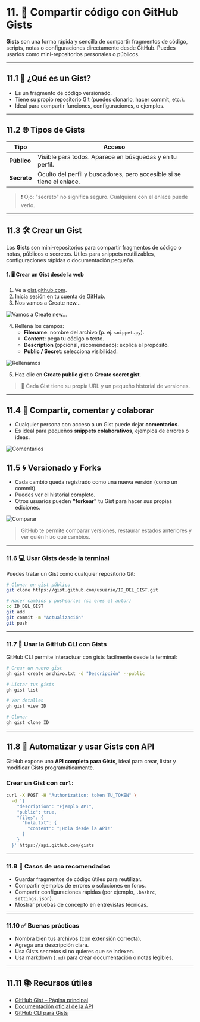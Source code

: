 # 11. 📄 Compartir código con GitHub Gists

**Gists** son una forma rápida y sencilla de compartir fragmentos de código, scripts, notas o configuraciones directamente desde GitHub. Puedes usarlos como mini-repositorios personales o públicos.

---

## 11.1 🧩 ¿Qué es un Gist?

* Es un fragmento de código versionado.
* Tiene su propio repositorio Git (puedes clonarlo, hacer commit, etc.).
* Ideal para compartir funciones, configuraciones, o ejemplos.

---

## 11.2 🌐 Tipos de Gists

| Tipo        | Acceso                                                                |
| ----------- | --------------------------------------------------------------------- |
| **Público** | Visible para todos. Aparece en búsquedas y en tu perfil.              |
| **Secreto** | Oculto del perfil y buscadores, pero accesible si se tiene el enlace. |

> ❗ Ojo: "secreto" no significa seguro. Cualquiera con el enlace puede verlo.

---

## 11.3 🛠️ Crear un Gist
Los **Gists** son mini-repositorios para compartir fragmentos de código o notas, públicos o secretos. Útiles para snippets reutilizables, configuraciones rápidas o documentación pequeña.


#### 1. 🖥️ Crear un Gist desde la web

1. Ve a [gist.github.com](https://gist.github.com/).  
2. Inicia sesión en tu cuenta de GitHub.
3. Nos vamos a Create new...

![Vamos a Create new...](https://media.discordapp.net/attachments/724308790098395236/1372477809548726342/image.png?ex=682d8291&is=682c3111&hm=e90c609ca66b839d472ade51648c41128e29f22eecd4b68767c5e6f7fc6452ce&=&format=webp&quality=lossless&width=286&height=242)

4. Rellena los campos:  
   * **Filename**: nombre del archivo (p. ej. `snippet.py`).  
   * **Content**: pega tu código o texto.  
   * **Description** (opcional, recomendado): explica el propósito.  
   * **Public / Secret**: selecciona visibilidad.
  
![Rellenamos](https://media.discordapp.net/attachments/724308790098395236/1372481737896235098/image.png?ex=682d8639&is=682c34b9&hm=255dc489cf522cbe8f223fc5254e26efd893fe4b9680638f0785140135fe924d&=&format=webp&quality=lossless&width=738&height=540)

5. Haz clic en **Create public gist** o **Create secret gist**.  

> 🔗 Cada Gist tiene su propia URL y un pequeño historial de versiones.

---

## 11.4 🤝 Compartir, comentar y colaborar

* Cualquier persona con acceso a un Gist puede dejar **comentarios**.
* Es ideal para pequeños **snippets colaborativos**, ejemplos de errores o ideas.
  
![Comentarios](https://media.discordapp.net/attachments/724308790098395236/1372487509262602240/image.png?ex=6826f419&is=6825a299&hm=e76a3abc5b78fd88461489b3fed4b0e1a942f484e37a5f3857bf70d998b58aab&=&format=webp&quality=lossless&width=687&height=469)
  
## 11.5 🌀 Versionado y Forks

* Cada cambio queda registrado como una nueva versión (como un commit).
* Puedes ver el historial completo.
* Otros usuarios pueden **"forkear"** tu Gist para hacer sus propias ediciones.

![Comparar](https://media.discordapp.net/attachments/724308790098395236/1372488821467512883/image.png?ex=6826f552&is=6825a3d2&hm=1e4896d7a53dde519fe30d599869f87938e3f4f41e45e76863721f5a908137bb&=&format=webp&quality=lossless&width=744&height=540)

> GitHub te permite comparar versiones, restaurar estados anteriores y ver quién hizo qué cambios.

---

### 11.6 💻 Usar Gists desde la terminal

Puedes tratar un Gist como cualquier repositorio Git:

```bash
# Clonar un gist público
git clone https://gist.github.com/usuario/ID_DEL_GIST.git

# Hacer cambios y pushearlos (si eres el autor)
cd ID_DEL_GIST
git add .
git commit -m "Actualización"
git push
```

---

### 11.7 🧪 Usar la GitHub CLI con Gists

GitHub CLI permite interactuar con gists fácilmente desde la terminal:

```bash
# Crear un nuevo gist
gh gist create archivo.txt -d "Descripción" --public

# Listar tus gists
gh gist list

# Ver detalles
gh gist view ID

# Clonar
gh gist clone ID
```

---

## 11.8 🔁 Automatizar y usar Gists con API

GitHub expone una **API completa para Gists**, ideal para crear, listar y modificar Gists programáticamente.

### Crear un Gist con `curl`:

```bash
curl -X POST -H "Authorization: token TU_TOKEN" \
  -d '{
    "description": "Ejemplo API",
    "public": true,
    "files": {
      "hola.txt": {
        "content": "¡Hola desde la API!"
      }
    }
  }' https://api.github.com/gists
```

---

### 11.9 🧠 Casos de uso recomendados

* Guardar fragmentos de código útiles para reutilizar.
* Compartir ejemplos de errores o soluciones en foros.
* Compartir configuraciones rápidas (por ejemplo, `.bashrc`, `settings.json`).
* Mostrar pruebas de concepto en entrevistas técnicas.

---

### 11.10 ✅ Buenas prácticas

* Nombra bien tus archivos (con extensión correcta).
* Agrega una descripción clara.
* Usa Gists secretos si no quieres que se indexen.
* Usa markdown (`.md`) para crear documentación o notas legibles.

---

## 11.11 📚 Recursos útiles

* [GitHub Gist – Página principal](https://gist.github.com)
* [Documentación oficial de la API](https://docs.github.com/en/rest/gists)
* [GitHub CLI para Gists](https://cli.github.com/manual/gh_gist)
